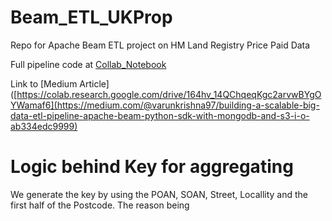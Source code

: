 # Beam_ETL_UKProp
Repo for Apache Beam ETL project on HM Land Registry Price Paid Data


Full pipeline code at [Collab_Notebook](https://colab.research.google.com/drive/164hv_14QChqeqKgc2arvwBYgOYWamaf6)

Link to [Medium Article]([https://colab.research.google.com/drive/164hv_14QChqeqKgc2arvwBYgOYWamaf6](https://medium.com/@varunkrishna97/building-a-scalable-big-data-etl-pipeline-apache-beam-python-sdk-with-mongodb-and-s3-i-o-ab334edc9999)


# Logic behind Key for aggregating 
We generate the key by using the POAN, SOAN, Street, Locallity and the first half of the Postcode. The reason being 
